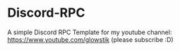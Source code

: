 # Discord-RPC
A simple Discord RPC Template for my youtube channel: https://www.youtube.com/glowstik (please subscribe :D)
